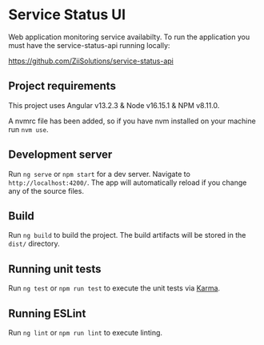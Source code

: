 # Service Status UI

Web application monitoring service availabilty. To run the application you must have the service-status-api running locally:

https://github.com/ZiiSolutions/service-status-api


## Project requirements

This project uses Angular v13.2.3 & Node v16.15.1 & NPM v8.11.0.

A nvmrc file has been added, so if you have nvm installed on your machine run `nvm use`.

## Development server

Run `ng serve` or `npm start` for a dev server. Navigate to `http://localhost:4200/`. The app will automatically reload if you change any of the source files.

## Build

Run `ng build` to build the project. The build artifacts will be stored in the `dist/` directory.

## Running unit tests

Run `ng test` or `npm run test` to execute the unit tests via [Karma](https://karma-runner.github.io).

## Running ESLint

Run `ng lint` or `npm run lint` to execute linting.

